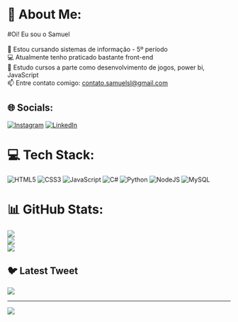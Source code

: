 # 💫 About Me:
#Oi! Eu sou o Samuel<br><br>🔭 Estou cursando sistemas de informação - 5º período<br>💻 Atualmente tenho praticado bastante front-end<br>🌱 Estudo cursos a parte como desenvolvimento de jogos, power bi, JavaScript<br>📫 Entre contato comigo: contato.samuelsl@gmail.com<br>


## 🌐 Socials:
[![Instagram](https://img.shields.io/badge/Instagram-%23E4405F.svg?logo=Instagram&logoColor=white)](https://instagram.com/_samuel.sl) [![LinkedIn](https://img.shields.io/badge/LinkedIn-%230077B5.svg?logo=linkedin&logoColor=white)](https://linkedin.com/in/samuel-souza-leite-43281b252) 

# 💻 Tech Stack:
![HTML5](https://img.shields.io/badge/html5-%23E34F26.svg?style=for-the-badge&logo=html5&logoColor=white) ![CSS3](https://img.shields.io/badge/css3-%231572B6.svg?style=for-the-badge&logo=css3&logoColor=white) ![JavaScript](https://img.shields.io/badge/javascript-%23323330.svg?style=for-the-badge&logo=javascript&logoColor=%23F7DF1E) ![C#](https://img.shields.io/badge/c%23-%23239120.svg?style=for-the-badge&logo=c-sharp&logoColor=white) ![Python](https://img.shields.io/badge/python-3670A0?style=for-the-badge&logo=python&logoColor=ffdd54) ![NodeJS](https://img.shields.io/badge/node.js-6DA55F?style=for-the-badge&logo=node.js&logoColor=white) ![MySQL](https://img.shields.io/badge/mysql-%2300f.svg?style=for-the-badge&logo=mysql&logoColor=white)
# 📊 GitHub Stats:
![](https://github-readme-stats.vercel.app/api?username=samuelsouzaleite&theme=highcontrast&hide_border=false&include_all_commits=false&count_private=false)<br/>
![](https://github-readme-streak-stats.herokuapp.com/?user=samuelsouzaleite&theme=highcontrast&hide_border=false)<br/>
![](https://github-readme-stats.vercel.app/api/top-langs/?username=samuelsouzaleite&theme=highcontrast&hide_border=false&include_all_commits=false&count_private=false&layout=compact)

## 🐦 Latest Tweet
[![](https://gtce.itsvg.in/api?username=@s4mu3lson)](https://github.com/VishwaGauravIn/github-twitter-card-embed)

---
[![](https://visitcount.itsvg.in/api?id=samuelsouzaleite&icon=0&color=0)](https://visitcount.itsvg.in)

<!-- Proudly created with GPRM ( https://gprm.itsvg.in ) -->
